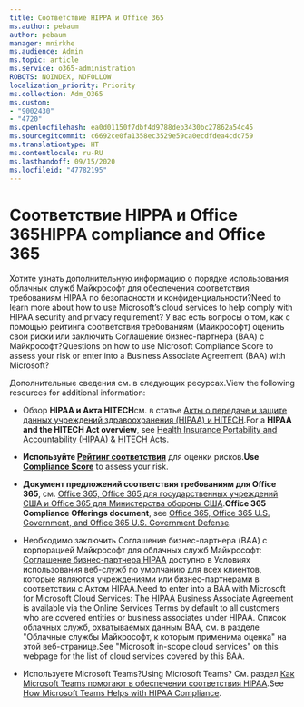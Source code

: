 ```yaml
---
title: Соответствие HIPPA и Office 365
ms.author: pebaum
author: pebaum
manager: mnirkhe
ms.audience: Admin
ms.topic: article
ms.service: o365-administration
ROBOTS: NOINDEX, NOFOLLOW
localization_priority: Priority
ms.collection: Adm_O365
ms.custom:
- "9002430"
- "4720"
ms.openlocfilehash: ea0d01150f7dbf4d9788deb3430bc27862a54c45
ms.sourcegitcommit: c6692ce0fa1358ec3529e59ca0ecdfdea4cdc759
ms.translationtype: HT
ms.contentlocale: ru-RU
ms.lasthandoff: 09/15/2020
ms.locfileid: "47782195"
---
```

# <a name="hippa-compliance-and-office-365"></a><span data-ttu-id="a1249-102">Соответствие HIPPA и Office 365</span><span class="sxs-lookup"><span data-stu-id="a1249-102">HIPPA compliance and Office 365</span></span>

<span data-ttu-id="a1249-103">Хотите узнать дополнительную информацию о порядке использования облачных служб Майкрософт для обеспечения соответствия требованиям HIPAA по безопасности и конфиденциальности?</span><span class="sxs-lookup"><span data-stu-id="a1249-103">Need to learn more about how to use Microsoft’s cloud services to help comply with HIPAA security and privacy requirement?</span></span>  <span data-ttu-id="a1249-104">У вас есть вопросы о том, как с помощью рейтинга соответствия требованиям (Майкрософт) оценить свои риски или заключить Соглашение бизнес-партнера (BAA) с Майкрософт?</span><span class="sxs-lookup"><span data-stu-id="a1249-104">Questions on how to use Microsoft Compliance Score to assess your risk or enter into a Business Associate Agreement (BAA) with Microsoft?</span></span>  

<span data-ttu-id="a1249-105">Дополнительные сведения см. в следующих ресурсах.</span><span class="sxs-lookup"><span data-stu-id="a1249-105">View the following resources for additional information:</span></span>

- <span data-ttu-id="a1249-106">Обзор **HIPAA и Акта HITECH**см. в статье [Акты о передаче и защите данных учреждений здравоохранения (HIPAA) и HITECH](https://docs.microsoft.com/microsoft-365/compliance/offering-hipaa-hitech?view=o365-worldwide).</span><span class="sxs-lookup"><span data-stu-id="a1249-106">For a **HIPAA and the HITECH Act overview**, see [Health Insurance Portability and Accountability (HIPAA) & HITECH Acts](https://docs.microsoft.com/microsoft-365/compliance/offering-hipaa-hitech?view=o365-worldwide).</span></span>

- <span data-ttu-id="a1249-107">**Используйте [Рейтинг соответствия](https://docs.microsoft.com/microsoft-365/compliance/offering-hipaa-hitech?view=o365-worldwide#use-microsoft-compliance-score-to-assess-your-risk)** для оценки рисков.</span><span class="sxs-lookup"><span data-stu-id="a1249-107">**Use [Compliance Score](https://docs.microsoft.com/microsoft-365/compliance/offering-hipaa-hitech?view=o365-worldwide#use-microsoft-compliance-score-to-assess-your-risk)** to assess your risk.</span></span>

- <span data-ttu-id="a1249-108">**Документ предложений соответствия требованиям для Office 365**, см. [Office 365, Office 365 для государственных учреждений США и Office 365 для Министерства обороны США](https://go.microsoft.com/fwlink/p/?LinkID=2077751).</span><span class="sxs-lookup"><span data-stu-id="a1249-108">**Office 365 Compliance Offerings document**, see [Office 365, Office 365 U.S. Government, and Office 365 U.S. Government Defense](https://go.microsoft.com/fwlink/p/?LinkID=2077751).</span></span>

- <span data-ttu-id="a1249-109">Необходимо заключить Соглашение бизнес-партнера (BAA) с корпорацией Майкрософт для облачных служб Майкрософт: [Соглашение бизнес-партнера HIPAA](https://aka.ms/BAA) доступно в Условиях использования веб-служб по умолчанию для всех клиентов, которые являются учреждениями или бизнес-партнерами в соответствии с Актом HIPAA.</span><span class="sxs-lookup"><span data-stu-id="a1249-109">Need to enter into a BAA with Microsoft for Microsoft Cloud Services: The [HIPAA Business Associate Agreement](https://aka.ms/BAA) is available via the Online Services Terms by default to all customers who are covered entities or business associates under HIPAA.</span></span> <span data-ttu-id="a1249-110">Список облачных служб, охватываемых данным BAA, см. в разделе "Облачные службы Майкрософт, к которым применима оценка" на этой веб-странице.</span><span class="sxs-lookup"><span data-stu-id="a1249-110">See "Microsoft in-scope cloud services" on this webpage for the list of cloud services covered by this BAA.</span></span>

- <span data-ttu-id="a1249-111">Используете Microsoft Teams?</span><span class="sxs-lookup"><span data-stu-id="a1249-111">Using Microsoft Teams?</span></span> <span data-ttu-id="a1249-112">См. раздел [Как Microsoft Teams помогают в обеспечении соответствия HIPAA](https://www.microsoft.com/microsoft-365/blog/2019/04/30/white-paper-microsoft-teams-healthcare-providers-hipaa-compliance/).</span><span class="sxs-lookup"><span data-stu-id="a1249-112">See [How Microsoft Teams Helps with HIPAA Compliance](https://www.microsoft.com/microsoft-365/blog/2019/04/30/white-paper-microsoft-teams-healthcare-providers-hipaa-compliance/).</span></span>
